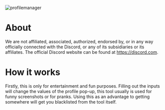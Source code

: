 ![profilemanager](https://user-images.githubusercontent.com/81579850/166117391-736e9c74-4cd3-404e-9b51-57edd21661c4.svg)

<h1>About</h1>

We are not affiliated, associated, authorized, endorsed by, or in any way officially connected with the Discord, or any of its subsidiaries or its affiliates. The official Discord website can be found at https://discord.com.

<h1>How it works</h1>

Firstly, this is only for entertainment and fun purposes. Filling out the inputs will change the values of the profile pop-up, this tool usually is used for funny screenshots or for pranks. Using this as an advantage to getting somewhere will get you blacklisted from the tool itself.
